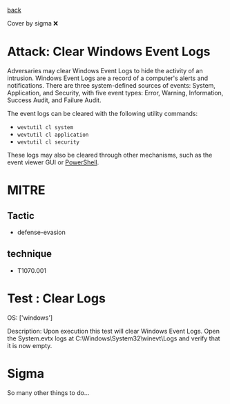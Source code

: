 [back](../index.md)

Cover by sigma :x: 

# Attack: Clear Windows Event Logs

 Adversaries may clear Windows Event Logs to hide the activity of an intrusion. Windows Event Logs are a record of a computer's alerts and notifications. There are three system-defined sources of events: System, Application, and Security, with five event types: Error, Warning, Information, Success Audit, and Failure Audit.

The event logs can be cleared with the following utility commands:

* <code>wevtutil cl system</code>
* <code>wevtutil cl application</code>
* <code>wevtutil cl security</code>

These logs may also be cleared through other mechanisms, such as the event viewer GUI or [PowerShell](https://attack.mitre.org/techniques/T1059/001).

# MITRE
## Tactic
  - defense-evasion

## technique
  - T1070.001

# Test : Clear Logs

OS: ['windows']

Description: Upon execution this test will clear Windows Event Logs. Open the System.evtx logs at C:\Windows\System32\winevt\Logs and verify that it is now empty.


# Sigma

 So many other things to do...